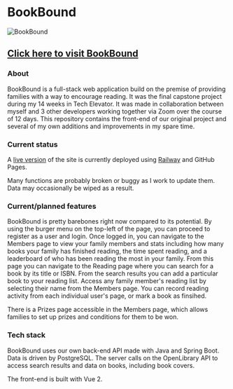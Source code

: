 # BookBound

![BookBound](https://vinceip.github.io/BookBound/img/sharpened-transparent-logo.5864fbae.png)
## [Click here to visit BookBound](https://vinceip.github.io/BookBound/)

### About
BookBound is a full-stack web application build on the premise of providing families with a way to encourage reading. It was the final capstone project during my 14 weeks in Tech Elevator. It was made in collaboration between myself and 3 other developers working together via Zoom over the course of 12 days. This repository contains the front-end of our original project and several of my own additions and improvements in my spare time.

### Current status
A [live version](https://vinceip.github.io/BookBound/) of the site is currently deployed using [Railway](railway.app) and GitHub Pages.

Many functions are probably broken or buggy as I work to update them. Data may occasionally be wiped as a result.

### Current/planned features
BookBound is pretty barebones right now compared to its potential. By using the burger menu on the top-left of the page, you can proceed to register as a user and login. Once logged in, you can navigate to the Members page to view your family members and stats including how many books your family has finished reading, the time spent reading, and a leaderboard of who has been reading the most in your family. From this page you can navigate to the Reading page where you can search for a book by its title or ISBN. From the search results you can add a particular book to your reading list. Access any family member's reading list by selecting their name from the Members page. You can record reading activity from each individual user's page, or mark a book as finsihed.

There is a Prizes page accessible in the Members page, which allows families to set up prizes and conditions for them to be won.

### Tech stack
BookBound uses our own back-end API made with Java and Spring Boot. Data is driven by PostgreSQL. The server calls on the OpenLibrary API to access search results and data on books, including book covers.

The front-end is built with Vue 2.
